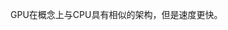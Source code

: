 

<!--
 * @version:
 * @Author:  StevenJokes https://github.com/StevenJokes
 * @Date: 2020-07-06 10:42:09
 * @LastEditors:  StevenJokes https://github.com/StevenJokes
 * @LastEditTime: 2020-07-06 10:42:10
 * @Description:
 * @TODO::
 * @Reference:
-->

GPU在概念上与CPU具有相似的架构，但是速度更快。

